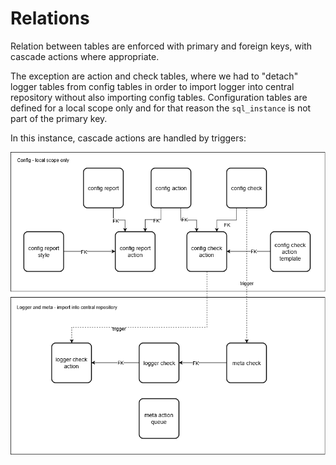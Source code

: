 # Relations

Relation between tables are enforced with primary and foreign keys, with cascade actions where appropriate. 

The exception are action and check tables, where we had to "detach" logger tables from config tables in order to import logger into central repository without also importing config tables. Configuration tables are defined for a local scope only and for that reason the `sql_instance` is not part of the primary key.

In this instance, cascade actions are handled by triggers:

![](../.gitbook/assets/image%20%2833%29.png)

